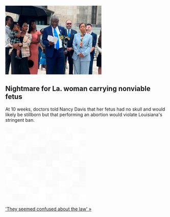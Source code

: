 
![Nightmare for La. woman carrying nonviable fetus](./20220827115726.png)
## Nightmare for La. woman carrying nonviable fetus

At 10 weeks, doctors told Nancy Davis that her fetus had no skull and would likely be stillborn but that performing an abortion would violate Louisiana's stringent ban.

![pic](../square_bg.png)

['They seemed confused about the law' »](https://www.yahoo.com/news/la-woman-denied-an-abortion-for-fetus-without-skull-says-shell-seek-the-procedure-out-of-state-201409661.html)
